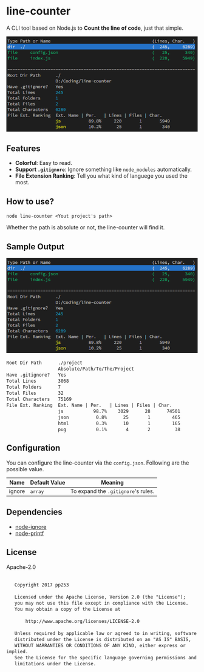 # line-counter

A CLI tool based on Node.js to **Count the line of code**, just that simple.

![Screen shot of line-counter](./doc/img/screenshot.png)

## Features

- **Colorful**: Easy to read.
- **Support `.gitignore`**: Ignore something like `node_modules` automatically.
- **File Extension Ranking**: Tell you what kind of languege you used the most.  

## How to use?

```
node line-counter <Yout project's path>
```
Whether the path is absolute or not, the line-counter will find it.

## Sample Output

![Screen shot of line-counter](./doc/img/screenshot.png)

```
Root Dir Path      ./project
                   Absolute/Path/To/The/Project
Have .gitignore?   Yes
Total Lines        3068
Total Folders      7
Total Files        32
Total Characters   75169
File Ext. Ranking  Ext. Name | Per.   | Lines | Files | Char.
                   js           98.7%    3029      28      74501
                   json          0.8%      25       1        465
                   html          0.3%      10       1        165
                   pug           0.1%       4       2         38
```

## Configuration

You can configure the line-counter via the `config.json`. Following are the possible value.

| Name   | Default Value | Meaning                             |
|--------|---------------|-------------------------------------|
| ignore | `array`       | To expand the `.gitignore`'s rules. |

## Dependencies

- [node-ignore](https://www.npmjs.com/package/ignore)
- [node-printf](https://www.npmjs.com/package/printf)

## License

Apache-2.0

```

   Copyright 2017 pp253

   Licensed under the Apache License, Version 2.0 (the "License");
   you may not use this file except in compliance with the License.
   You may obtain a copy of the License at

       http://www.apache.org/licenses/LICENSE-2.0

   Unless required by applicable law or agreed to in writing, software
   distributed under the License is distributed on an "AS IS" BASIS,
   WITHOUT WARRANTIES OR CONDITIONS OF ANY KIND, either express or implied.
   See the License for the specific language governing permissions and
   limitations under the License.
```
